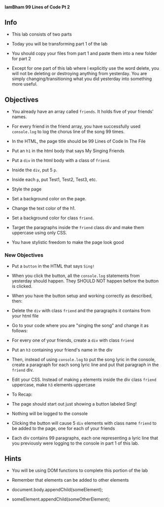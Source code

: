  #### IamBham 99 Lines of Code Pt 2

## Info

* This lab consists of two parts

* Today you will be transforming part 1 of the lab

* You should copy your files from part 1 and paste them into a new folder for part 2

* Except for one part of this lab where I explicitly use the word delete, you will not be deleting or destroying anything from yesterday. You are simply changing/transitioning what you did yesterday into something more useful.

## Objectives

* You already have an array called `friends`. It holds five of your friends' names.

* For every friend in the friend array, you have successfully used `console.log` to log the chorus line of the song 99 times.

* In the HTML, the page title should be 99 Lines of Code In The File

* Put an `h1` in the html body that says My Singing Friends

* Put a `div` in the html body with a class of `friend`.

* Inside the `div`, put 5 `p`.

* Inside each `p`, put Test1, Test2, Test3, etc.

* Style the page

* Set a background color on the page.

* Change the text color of the h1.

* Set a background color for class `friend`.

* Target the paragraphs inside the `friend` class div and make them uppercase using only CSS.

* You have stylistic freedom to make the page look good

### New Objectives

* Put a `button` in the HTML that says `Sing!`

* When you click the button, all the `console.log` statements from yesterday should happen. They SHOULD NOT happen before the button is clicked.

* When you have the button setup and working correctly as described, then:

* Delete the `div` with class `friend` and the paragraphs it contains from your html file

* Go to your code where you are "singing the song" and change it as follows:

* For every one of your friends, create a `div` with class `friend`

* Put an `h3` containing your friend's name in the div

* Then, instead of using `console.log` to put the song lyric in the console, create a paragraph for each song lyric line and put that paragraph in the `friend` div.

* Edit your CSS. Instead of making `p` elements inside the div class `friend` uppercase, make `h3` elements uppercase

* To Recap:

* The page should start out just showing a button labeled Sing!

* Nothing will be logged to the console

* Clicking the button will cause 5 `div` elements with class name `friend` to be added to the page, one for each of your friends

* Each div contains 99 paragraphs, each one representing a lyric line that you previously were logging to the console in part 1 of this lab.

## Hints

* You will be using DOM functions to complete this portion of the lab

* Remember that elements can be added to other elements

* document.body.appendChild(someElement);

* someElement.appendChild(someOtherElement);

